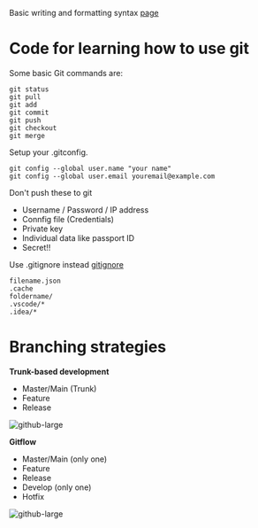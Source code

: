 Basic writing and formatting syntax [page](https://docs.github.com/en/github/writing-on-github/getting-started-with-writing-and-formatting-on-github/basic-writing-and-formatting-syntax)

# Code for learning how to use git

Some basic Git commands are:

```
git status
git pull
git add
git commit
git push
git checkout
git merge
```

Setup your .gitconfig.

```
git config --global user.name "your name"
git config --global user.email youremail@example.com
```

Don't push these to git

- Username / Password / IP address
- Connfig file (Credentials)
- Private key
- Individual data like passport ID
- Secret!!

Use .gitignore instead [gitignore](https://github.com/github/gitignore)

```
filename.json
.cache
foldername/
.vscode/*
.idea/*
```

# Branching strategies
**Trunk-based development**
- Master/Main (Trunk)
- Feature
- Release

![github-large](https://trunkbaseddevelopment.com/trunk1c.png)

**Gitflow**
- Master/Main (only one)
- Feature
- Release
- Develop (only one)
- Hotfix

![github-large](https://i2.wp.com/lanziani.com/slides/gitflow/images/gitflow_1.png?zoom=2)
